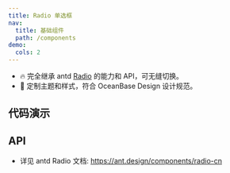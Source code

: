 ```yaml
---
title: Radio 单选框
nav:
  title: 基础组件
  path: /components
demo:
  cols: 2
---
```


- 🔥 完全继承 antd [Radio](https://ant.design/components/radio-cn) 的能力和 API，可无缝切换。
- 💄 定制主题和样式，符合 OceanBase Design 设计规范。

## 代码演示

<!-- prettier-ignore -->
<code src="./demo/radio.tsx" title="单选"></code>
<code src="./demo/radio-button.tsx" title="单选按钮"></code>

## API

- 详见 antd Radio 文档: https://ant.design/components/radio-cn
